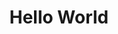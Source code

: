 ---
ee_id: '117'
site: '1'
type: '2'
long_id: 2011-099 Hello World
url: 2011-099-hello-world
year: '2011'
medium: CNC bent stainless steel with electro-polish finish
commission:
add_credit:
dims: 41 x 7 1/2 x 9 1/2 inches
pitch:
ps:
live_url:
related:
title: Hello World
youtube:
imgs: hello-world-2011-099-full-database-Team.jpg
subheading:
year2: '2011'
download:
add_credits:
related_code: "[2202] Desktop Wireform (Code) - desktop-wireform-code"
! '':
layout: things-i-made
---